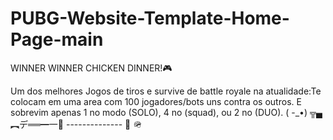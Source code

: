 # PUBG-Website-Template-Home-Page-main
WINNER WINNER CHICKEN DINNER!🎮

Um dos melhores Jogos de tiros e survive  de battle royale na atualidade:Te colocam em uma area com 100 jogadores/bots uns contra os outros. E sobrevim apenas 1 no modo (SOLO), 4 no (squad), ou 2 no (DUO).  ( -_•)  ╦▄︻デ══━一💨 --------------  🎯 🪖
